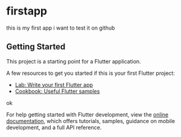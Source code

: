 # firstapp

this is my first app i want to test it on github

## Getting Started

This project is a starting point for a Flutter application.

A few resources to get you started if this is your first Flutter project:

- [Lab: Write your first Flutter app](https://docs.flutter.dev/get-started/codelab)
- [Cookbook: Useful Flutter samples](https://docs.flutter.dev/cookbook)

ok

For help getting started with Flutter development, view the
[online documentation](https://docs.flutter.dev/), which offers tutorials,
samples, guidance on mobile development, and a full API reference.
